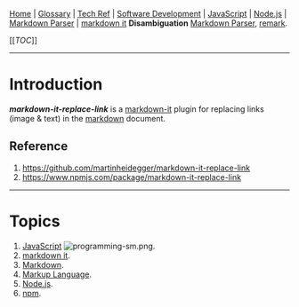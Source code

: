 [Home](/Slalom-LLC/Slalom-Consulting) | [Glossary](/Glossary) | [Tech Ref](/Tech-Ref) | [Software Development](/Tech-Ref/Software-Development) | [JavaScript](/Tech-Ref/Software-Development/JavaScript) | [Node.js](/Tech-Ref/Software-Development/JavaScript/Node.js) | [Markdown Parser](/Tech-Ref/Software-Development/Markup-Language/Markdown/Markdown-Parser) | [markdown it](/Tech-Ref/Software-Development/JavaScript/Node.js/markdown%2Dit)
**Disambiguation** [Markdown Parser](/Tech-Ref/Software-Development/Markup-Language/Markdown/Markdown-Parser#markdown-parser-implementations), [remark](/Tech-Ref/Software-Development/JavaScript/Node.js/unified/remark).

[[_TOC_]]

---
# Introduction
***markdown-it-replace-link*** is a [markdown-it](/Tech-Ref/Software-Development/JavaScript/Node.js/markdown%2Dit) plugin for replacing links (image & text) in the [markdown](/Tech-Ref/Software-Development/Markup-Language/Markdown) document.

## Reference
1. https://github.com/martinheidegger/markdown-it-replace-link
1. https://www.npmjs.com/package/markdown-it-replace-link

---
# Topics
1. [JavaScript](/Tech-Ref/Software-Development/JavaScript) ![programming-sm.png](/.attachments/programming-sm-84511b90-2d77-4364-8b25-7bee99dd4060.png).
1. [markdown it](/Tech-Ref/Software-Development/JavaScript/Node.js/markdown%2Dit).
1. [Markdown](/Tech-Ref/Software-Development/Markup-Language/Markdown).
1. [Markup Language](/Tech-Ref/Software-Development/Markup-Language).
1. [Node.js](/Tech-Ref/Software-Development/JavaScript/Node.js).
1. [npm](/Tech-Ref/Software-Development/JavaScript/npm).
